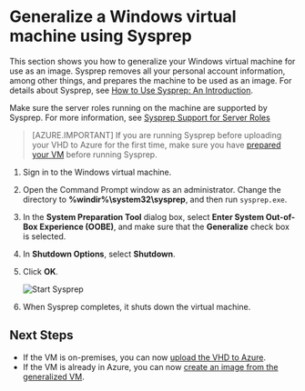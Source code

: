 <properties
    pageTitle="Generalize a Windows VHD | Microsoft Azure"
    description="Learn to use Sysprep to generalize a Windows VM to use with the Resource Manager deployment model."
    services="virtual-machines-windows"
    documentationCenter=""
    authors="cynthn"
    manager="timlt"
    editor="tysonn"
    tags="azure-resource-manager"/>

<tags
    ms.service="virtual-machines-windows"
    ms.workload="infrastructure-services"
    ms.tgt_pltfrm="vm-windows"
    ms.devlang="na"
    ms.topic="article"
    ms.date="10/20/2016"
    ms.author="cynthn"/>
    
    
    
    
# <a name="generalize-a-windows-virtual-machine-using-sysprep"></a>Generalize a Windows virtual machine using Sysprep

This section shows you how to generalize your Windows virtual machine for use as an image. Sysprep removes all your personal account information, among other things, and prepares the machine to be used as an image. For details about Sysprep, see [How to Use Sysprep: An Introduction](http://technet.microsoft.com/library/bb457073.aspx).

Make sure the server roles running on the machine are supported by Sysprep. For more information, see [Sysprep Support for Server Roles](https://msdn.microsoft.com/windows/hardware/commercialize/manufacture/desktop/sysprep-support-for-server-roles)

>[AZURE.IMPORTANT] If you are running Sysprep before uploading your VHD to Azure for the first time, make sure you have [prepared your VM](virtual-machines-windows-prepare-for-upload-vhd-image.md) before running Sysprep. 

1. Sign in to the Windows virtual machine.

2. Open the Command Prompt window as an administrator. Change the directory to **%windir%\system32\sysprep**, and then run `sysprep.exe`.

3. In the **System Preparation Tool** dialog box, select **Enter System Out-of-Box Experience (OOBE)**, and make sure that the **Generalize** check box is selected.

4. In **Shutdown Options**, select **Shutdown**.

5. Click **OK**.

    ![Start Sysprep](./media/virtual-machines-windows-upload-image/sysprepgeneral.png)

6. When Sysprep completes, it shuts down the virtual machine. 

## <a name="next-steps"></a>Next Steps

- If the VM is on-premises, you can now [upload the VHD to Azure](virtual-machines-windows-upload-image.md).
- If the VM is already in Azure, you can now [create an image from the generalized VM](virtual-machines-windows-capture-image.md).